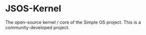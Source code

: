 # JSOS-Kernel
The open-source kernel  / core of the Simple OS project. This is a community-developed project.
